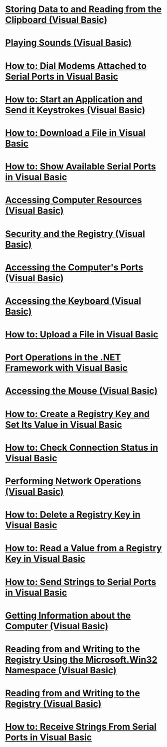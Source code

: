 # [Storing Data to and Reading from the Clipboard (Visual Basic)](storing-data-to-and-reading-from-the-clipboard.md)
# [Playing Sounds (Visual Basic)](playing-sounds.md)
# [How to: Dial Modems Attached to Serial Ports in Visual Basic](how-to-dial-modems-attached-to-serial-ports.md)
# [How to: Start an Application and Send it Keystrokes (Visual Basic)](how-to-start-an-application-and-send-it-keystrokes.md)
# [How to: Download a File in Visual Basic](how-to-download-a-file.md)
# [How to: Show Available Serial Ports in Visual Basic](how-to-show-available-serial-ports.md)
# [Accessing Computer Resources (Visual Basic)](index.md)
# [Security and the Registry (Visual Basic)](security-and-the-registry.md)
# [Accessing the Computer's Ports (Visual Basic)](accessing-the-computer-s-ports.md)
# [Accessing the Keyboard (Visual Basic)](accessing-the-keyboard.md)
# [How to: Upload a File in Visual Basic](how-to-upload-a-file.md)
# [Port Operations in the .NET Framework with Visual Basic](port-operations-in-the-net-framework.md)
# [Accessing the Mouse (Visual Basic)](accessing-the-mouse.md)
# [How to: Create a Registry Key and Set Its Value in Visual Basic](how-to-create-a-registry-key-and-set-its-value.md)
# [How to: Check Connection Status in Visual Basic](how-to-check-connection-status.md)
# [Performing Network Operations (Visual Basic)](performing-network-operations.md)
# [How to: Delete a Registry Key in Visual Basic](how-to-delete-a-registry-key.md)
# [How to: Read a Value from a Registry Key in Visual Basic](how-to-read-a-value-from-a-registry-key.md)
# [How to: Send Strings to Serial Ports in Visual Basic](how-to-send-strings-to-serial-ports.md)
# [Getting Information about the Computer (Visual Basic)](getting-information-about-the-computer.md)
# [Reading from and Writing to the Registry Using the Microsoft.Win32 Namespace (Visual Basic)](reading-from-and-writing-to-the-registry-using-the-microsoft-win32-namespace.md)
# [Reading from and Writing to the Registry (Visual Basic)](reading-from-and-writing-to-the-registry.md)
# [How to: Receive Strings From Serial Ports in Visual Basic](how-to-receive-strings-from-serial-ports.md)
